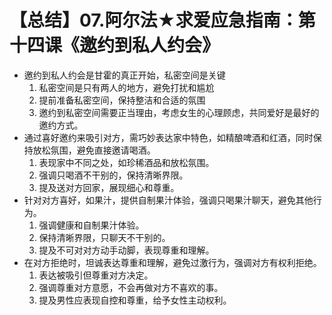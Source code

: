 # 【总结】07.阿尔法★求爱应急指南：第十四课《邀约到私人约会》

-   邀约到私人约会是甘霍的真正开始，私密空间是关键
    1.  私密空间是只有两人的地方，避免打扰和尴尬
    2.  提前准备私密空间，保持整洁和合适的氛围
    3.  邀约到私密空间需要正当理由，考虑女生的心理顾虑，共同爱好是最好的邀约方式。
-   通过喜好邀约来吸引对方，需巧妙表达家中特色，如精酿啤酒和红酒，同时保持放松氛围，避免直接邀请喝酒。
    1.  表现家中不同之处，如珍稀酒品和放松氛围。
    2.  强调只喝酒不干别的，保持清晰界限。
    3.  提及送对方回家，展现细心和尊重。
-   针对对方喜好，如果汁，提供自制果汁体验，强调只喝果汁聊天，避免其他行为。
    1.  强调健康和自制果汁体验。
    2.  保持清晰界限，只聊天不干别的。
    3.  提及不可对对方动手动脚，表现尊重和理解。
-   在对方拒绝时，坦诚表达尊重和理解，避免过激行为，强调对方有权利拒绝。
    1.  表达被吸引但尊重对方决定。
    2.  强调尊重对方意愿，不会再做对方不喜欢的事。
    3.  提及男性应表现自控和尊重，给予女性主动权利。